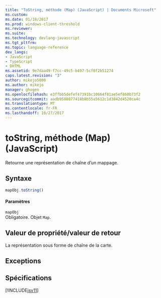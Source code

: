 ```yaml
---
title: "ToString, méthode (Map) (JavaScript) | Documents Microsoft"
ms.custom: 
ms.date: 01/18/2017
ms.prod: windows-client-threshold
ms.reviewer: 
ms.suite: 
ms.technology: devlang-javascript
ms.tgt_pltfrm: 
ms.topic: language-reference
dev_langs:
- JavaScript
- TypeScript
- DHTML
ms.assetid: 9e7daa49-f7cc-49c5-b497-5cf0f2b51274
caps.latest.revision: "3"
author: mikejo5000
ms.author: mikejo
manager: ghogen
ms.openlocfilehash: e3ffbb5defef47391bc10664f81ae5ef860b73f2
ms.sourcegitcommit: aadb9588877418b8b55a5612c1d3842d4520ca4c
ms.translationtype: MT
ms.contentlocale: fr-FR
ms.lasthandoff: 10/27/2017
---
```

# <a name="tostring-method-map-javascript"></a>toString, méthode (Map) (JavaScript)
Retourne une représentation de chaîne d’un mappage.  
  
## <a name="syntax"></a>Syntaxe  
  
```JavaScript  
mapObj.toString()  
```  
  
#### <a name="parameters"></a>Paramètres  
 `mapObj`  
 Obligatoire. Objet `Map`.  
  
## <a name="property-valuereturn-value"></a>Valeur de propriété/valeur de retour  
 La représentation sous forme de chaîne de la carte.  
  
## <a name="exceptions"></a>Exceptions  
  
## <a name="requirements"></a>Spécifications  
 [!INCLUDE[jsv11](../../javascript/reference/includes/jsv11-md.md)]